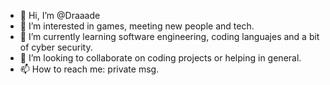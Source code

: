 - 👋 Hi, I’m @Draaade
- 👀 I’m interested in games, meeting new people and tech.
- 🌱 I’m currently learning software engineering, coding languajes and a bit of cyber security.
- 💞️ I’m looking to collaborate on coding projects or helping in general.
- 📫 How to reach me: private msg.
